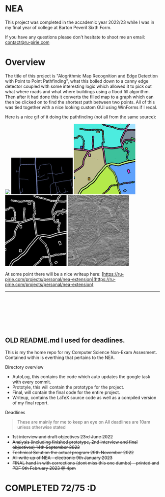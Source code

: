 # NEA

This project was completed in the accademic year 2022/23 while I was in my final year of college at Barton Peveril Sixth Form.

If you have any questions please don't hesitate to shoot me an email: contact@ru-pirie.com

# Overview
The title of this project is "Alogrithmic Map Recognition and Edge Detection with Point to Point Pathfinding", what this boiled down to a canny edge detector coupled with some interesting logic which allowed it to pick out what where roads and what where buildings using a flood fill algorithm. Then after it had done this it converts the filled map to a graph which can then be clicked on to find the shortest path between two points. All of this was tied together with a nice looking custom GUI using WinForms if I recal.

Here is a nice gif of it doing the pathfinding (not all from the same source):
<div>
  <img src="https://ru-pirie.com/public/images/fp/nea.gif" width="200">
  <img src="https://github.com/Ru-Pirie/NEA/blob/main/writeup/images/roadExamples/path.png" width="200">
  <img src="https://github.com/Ru-Pirie/NEA/blob/main/writeup/images/edgeDetectionPrototype/l.jpg" width="200"> 
  <img src="https://github.com/Ru-Pirie/NEA/blob/main/writeup/images/edgeDetectionPrototype/j.jpg" width="200">
  <img src="https://github.com/Ru-Pirie/NEA/blob/main/writeup/images/edgeDetectionPrototype/f.jpg"  width="200">
</div>

At some point there will be a nice writeup here: [https://ru-pirie.com/projects/personal/nea-extension](https://ru-pirie.com/projects/personal/nea-extension)

<hr>

<br><br><br><br><br><br>

## OLD README.md I used for deadlines.
This is my the home repo for my Computer Science Non-Exam Assesment. Contained within is everthing that pertains to the NEA. 

Directory overview
- AutoLog, this contains the code which auto updates the google task with every commit.
- Prototyle, this will contain the prototype for the project.
- Final, will contain the final code for the entire project.
- Writeup, contains the LaTeX source code as well as a compiled version of my final report.

Deadlines
> These are mainly for me to keep an eye on
> All deadlines are 10am unless otherwise stated
- ~~1st interview and draft objectives 23rd June 2022~~
- ~~Analysis (including finished prototype, 2nd interview and final objectives) 14th September 2022~~
- ~~Technical Solution the actual program 29th November 2022~~
- ~~All write up of NEA - electronic 9th January 2023~~
- ~~FINAL hand in with corrections (dont miss this one dumbo) – printed and PDF 9th February 2023 @ 4pm~~

# COMPLETED 72/75 :D
